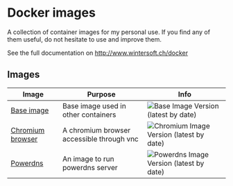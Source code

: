 # Docker images

A collection of container images for my personal use. If you find any of them
useful, do not hesitate to use and improve them.

See the full documentation on <http://www.wintersoft.ch/docker>

## Images

| Image                        | Purpose                             | Info                                                                                        |
| ---------------------------- | ----------------------------------- | ------------------------------------------------------------------------------------------- |
| [Base image](docs/base.md)   | Base image used in other containers | ![Base Image Version (latest by date)](https://img.shields.io/docker/v/thwint/alpine-base)  |
| [Chromium browser](docs/chromium-browser.md) | A chromium browser accessible through vnc | ![Chromium Image Version (latest by date)](https://img.shields.io/docker/v/thwint/chromium-browser)  |
| [Powerdns](docs/powerdns.md) | An image to run powerdns server     | ![Powerdns Image Version (latest by date)](https://img.shields.io/docker/v/thwint/powerdns) |
